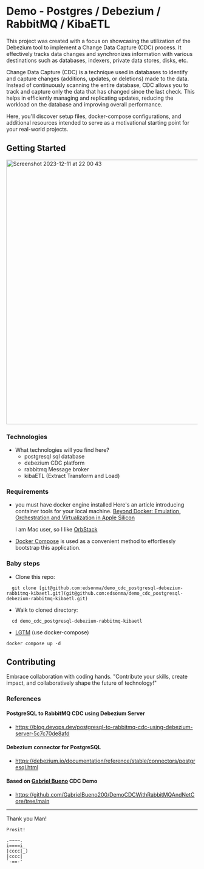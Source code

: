 # Demo - Postgres / Debezium / RabbitMQ / KibaETL

This project was created with a focus on showcasing the utilization of the Debezium tool to implement a Change Data Capture (CDC) process. It effectively tracks data changes and synchronizes information with various destinations such as databases, indexers, private data stores, disks, etc.

Change Data Capture (CDC) is a technique used in databases to identify and capture changes (additions, updates, or deletions) made to the data. Instead of continuously scanning the entire database, CDC allows you to track and capture only the data that has changed since the last check. This helps in efficiently managing and replicating updates, reducing the workload on the database and improving overall performance.

Here, you'll discover setup files, docker-compose configurations, and additional resources intended to serve as a motivational starting point for your real-world projects.

## Getting Started

<img width="696" alt="Screenshot 2023-12-11 at 22 00 43" src="https://github.com/edsonma/demo_cdc_rabbitmq-debezium-postgresql/assets/711579/6cce02f5-097a-4222-9dc6-cdad6d10be07">

### Technologies
- What technologies will you find here?
  - postgresql sql database
  - debezium CDC platform
  - rabbitmq Message broker
  - kibaETL (Extract Transform and Load)
  

### Requirements

- you must have docker engine installed
  Here's an article introducing container tools for your local machine.
  [Beyond Docker: Emulation, Orchestration and Virtualization in Apple Silicon](https://oramind.com/using-docker-kubernetes-efficiently-on-macos/)

  I am Mac user, so I like [OrbStack](https://orbstack.dev/download)

- [Docker Compose](https://docs.docker.com/compose/) is used as a convenient method to effortlessly bootstrap this application.  

### Baby steps

- Clone this repo: 
```fish
  git clone [git@github.com:edsonma/demo_cdc_postgresql-debezium-rabbitmq-kibaetl.git](git@github.com:edsonma/demo_cdc_postgresql-debezium-rabbitmq-kibaetl.git)
```

- Walk to cloned directory:
```fish
  cd demo_cdc_postgresql-debezium-rabbitmq-kibaetl
```

- [LGTM](https://www.urbandictionary.com/define.php?term=Let%27s%20Get%20This%20Money) (use docker-compose)

```fish
docker compose up -d
```

## Contributing

Embrace collaboration with coding hands.
"Contribute your skills, create impact, and collaboratively shape the future of technology!"

### References

#### PostgreSQL to RabbitMQ CDC using Debezium Server
- https://blog.devops.dev/postgresql-to-rabbitmq-cdc-using-debezium-server-5c7c70de8afd
#### Debezium connector for PostgreSQL
- https://debezium.io/documentation/reference/stable/connectors/postgresql.html


#### Based on [Gabriel Bueno](https://github.com/GabrielBueno200) CDC Demo 

- https://github.com/GabrielBueno200/DemoCDCWithRabbitMQAndNetCore/tree/main

--- 
Thank you Man! 
```
Prosit!

.~~~~.
i====i_
|cccc|_)
|cccc|
`-==-'
```
